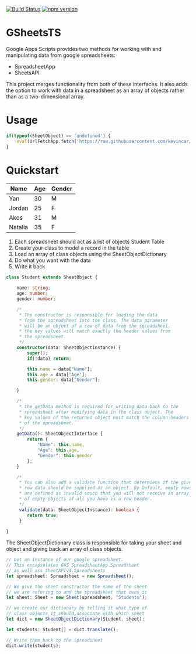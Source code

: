 [![Build Status](https://travis-ci.org/kevincar/GSheetsTS.svg?branch=master)](https://travis-ci.org/kevincar/GSheetsTS)
[![npm version](https://badge.fury.io/js/gsheetsts.svg)](https://badge.fury.io/js/gsheetsts)

# GSheetsTS

Google Apps Scripts provides two methods for working with and manipulating
data from google spreadsheets:

- SpreadsheetApp
- SheetsAPI

This project merges functionality from both of these interfaces. It also adds
the option to work with data in a spreadsheet as an array of objects rather
than as a two-dimensional array. 

# Usage

```typescript
if(typeof(SheetObject) == 'undefined') {
	eval(UrlFetchApp.fetch('https://raw.githubusercontent.com/kevincar/GSheetsTS/master/index.js').getContentText());
}
```

# Quickstart
 
 Name | Age | Gender
 --- | --- | ---
 Yan | 30 | M 
 Jordan | 25 | F
 Akos | 31 | M
 Natalia | 35 | F
 
1. Each spreadsheet should act as a list of objects Student Table
1. Create your class to model a record in the table
1. Load an array of class objects using the SheetObjectDictionary
1. Do what you want with the data
1. Write it back

```typescript
class Student extends SheetObject {

	name: string;
	age: number;
	gender: number;

	/* 
	 * The constructor is responsible for loading the data
	 * from the spreadsheet into the class. The data parameter
	 * will be an object of a row of data from the spreadsheet.
	 * the key values will match exactly the header values from
	 * the spreadsheet.
	 */
	constructor(data: SheetObjectInstance) {
		super();
		if(!data) return;

		this.name = data["Name"];
		this.age = data["Age"];
		this.gender: data["Gender"];

	}

	/*
	 * the getData method is required for writing data back to the
	 * spreadsheet after modifying data in the class object. The 
	 * key values of the returned object must match the column headers
	 * of the spreadsheet.
	 */
	getData(): SheetObjectInterface {
		return {
			"Name": this.name,
			"Age": this.age,
			"Gender": this.gender
		};
	}

	/*
	 * You can also add a validate function that determiens if the given
	 * row data should be supplied as an object. By Default, empty rows 
	 * are defined as invalid souch that you will not receive an array
	 * of empty objects if all you have is a row header.
	 */
	 validate(data: SheetObjectInstance): boolean {
	 	return true;
	 }
	
}
```

The SheetObjectDictionary class is responsible for taking your sheet and
object and giving back an array of class objects.

```TypeScript
// Get an instance of our google spreadsheet.
// This encapsulates GAS SpreadsheetApp.Spreadsheet
// as well ass SheetAPIv4.Spreadsheets
let spreadsheet: Spreadsheet = new Spreadsheet();

// We give the sheet constructor the name of the sheet
// we are refering to and the spreadsheet that owns it
let sheet: Sheet = new Sheet(spreadsheet, "Students");

// we create our dictionary by telling it what type of
// class objects it should associate with which sheet
let dict = new SheetObjectDictionary(Student, sheet);

let students: Student[] = dict.translate();

// Write them back to the spreadsheet
dict.write(students);
```
